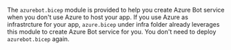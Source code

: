 The `azurebot.bicep` module is provided to help you create Azure Bot service when you don't use Azure to host your app. If you use Azure as infrastrcture for your app, `azure.bicep` under infra folder already leverages this module to create Azure Bot service for you. You don't need to deploy `azurebot.bicep` again.

